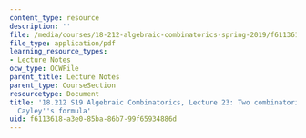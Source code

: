 ```yaml
---
content_type: resource
description: ''
file: /media/courses/18-212-algebraic-combinatorics-spring-2019/f6113618a3e085ba86b799f65934886d_MIT18_212S19_lec23.pdf
file_type: application/pdf
learning_resource_types:
- Lecture Notes
ocw_type: OCWFile
parent_title: Lecture Notes
parent_type: CourseSection
resourcetype: Document
title: '18.212 S19 Algebraic Combinatorics, Lecture 23: Two combinatorial proofs of
  Cayley''s formula'
uid: f6113618-a3e0-85ba-86b7-99f65934886d
---
```

